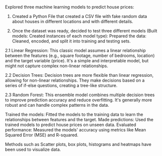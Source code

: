 Explored three machine learning models to predict house prices:

1) Created a Python File that created a CSV file with fake random data about houses in different locations and with different details.

2) Once the dataset was ready, decided to test three different models (Built models: Created instances of each model type): 
   Prepared the data: Cleaned, encoded, and split it into training and testing sets.
   
  2.1 Linear Regression: This classic model assumes a linear relationship between the features (e.g., square footage, number of bedrooms, location) and the target variable (price). 
      It's a simple and interpretable model, but might not capture complex non-linear relationships.

  2.2 Decision Trees: Decision trees are more flexible than linear regression, allowing for non-linear relationships. 
      They make decisions based on a series of if-else questions, creating a tree-like structure.

  2.3  Random Forest: This ensemble model combines multiple decision trees to improve prediction accuracy and reduce overfitting. 
      It's generally more robust and can handle complex patterns in the data.

Trained the models: Fitted the models to the training data to learn the relationships between features and the target.
Made predictions: Used the trained models to predict house prices on unseen data.
Evaluated performance: Measured the models' accuracy using metrics like Mean Squared Error (MSE) and R-squared.

Methods such as Scatter plots, box plots, histograms and heatmaps have been used to visualize data.
